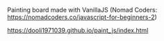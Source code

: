 Painting board made with VanillaJS (Nomad Coders: https://nomadcoders.co/javascript-for-beginners-2)

https://dooli1971039.github.io/paint_js/index.html
